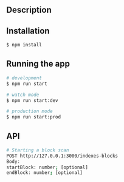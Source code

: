 ## Description


## Installation

```bash
$ npm install
```

## Running the app

```bash
# development
$ npm run start

# watch mode
$ npm run start:dev

# production mode
$ npm run start:prod
```

## API

```bash
# Starting a block scan
POST http://127.0.0.1:3000/indexes-blocks 
Body:
startBlock: number; [optional]
endBlock: number; [optional]

```